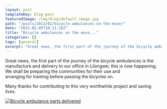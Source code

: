 ```yaml
---
layout: post
templateKey: blog-post
featuredImage: /img/blog/default-image.jpg
path: "/posts/2013/02/bicycle-ambulances-on-the-move/"
date: "2013-02-05T10:11:16Z"
title: "Bicycle ambulances on the move..."
categories: []
tags: [general]
excerpt: "Great news, the first part of the journey of the bicycle ambulances is the manufacture and delivery..."
---
```


Great news, the first part of the journey of the bicycle ambulances is the manufacture and delivery to our office in Lilongwe; this is now happening.  We shall be preparing the communities for their use and arranging for training before passing the bicycles on.

Many thanks for contributing to this very worthwhile project and saving lives.

[![Bicycle ambulance parts delivered](https://www.africanvision.org.uk/africa-vision-news/wp-content/uploads/2013/02/CIMG2918sml_bicyleamb2.jpg)](https://www.africanvision.org.uk/africa-vision-news/wp-content/uploads/2013/02/CIMG2918sml_bicyleamb2.jpg)
